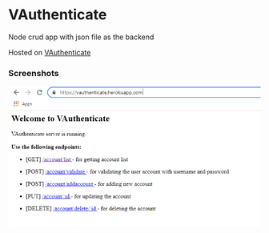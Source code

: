 # VAuthenticate
Node crud app with json file as the backend

Hosted on [VAuthenticate](https://vauthenticate.herokuapp.com/)

### Screenshots

![screenshot](screenshots/screenshot.png)



